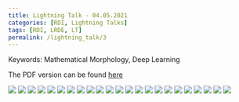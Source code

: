 ```yaml
---
title: Lightning Talk - 04.05.2021
categories: [RDI, Lightning Talks]
tags: [RDI, LRDE, LT]
permalink: /lightning_talk/3
---
```


Keywords: Mathematical Morphology, Deep Learning

The PDF version can be found [here](https://drive.google.com/file/d/1TocarGvLG25k3mzGXavBU6HO1tw34oA_/view?usp=sharing)


![](https://drive.google.com/uc?id=1H_AJmAscZ9glqfIORoQoh7O7JDRZVtqZ)
![](https://drive.google.com/uc?id=1nRFz0vW1zNcUMZEtf4hrfhhh7C3T5Eic)
![](https://drive.google.com/uc?id=1HWksx9ymiO58aE65aJIBe2RlPQJYWZSw)
![](https://drive.google.com/uc?id=1t0D41ZTeFnp1c17WtG-BZHJG2jYxk8dn)
![](https://drive.google.com/uc?id=16EEAYT1_RhkbgpGbqt2UMH_MkXrJirwP)
![](https://drive.google.com/uc?id=1gieOn00pvw36fj8_EoqmX1Y0UcsUXa_r)
![](https://drive.google.com/uc?id=1Ag_x-BD6xjI4HmRCLS_-8ULiu7CaL3nC)
![](https://drive.google.com/uc?id=1Jc3lNvZS7wALRhmIZ53RryllMz7AfwW-)
![](https://drive.google.com/uc?id=1p_sPibYgmEgqCD2CQ3T2ffB_acleJFkD)
![](https://drive.google.com/uc?id=1nmfgcDda_Pkfq0fiMToVlLeTEL5_TwHv)
![](https://drive.google.com/uc?id=12LdttY8ISHc2JZF4PBPOSqJVOtTtf_v3)
![](https://drive.google.com/uc?id=1cE44TF17SM9CZQgBbVBEtkjxQF3ODpjV)
![](https://drive.google.com/uc?id=10-FmyEvNKHUdjVsvGJKvWKMZNrxe4_TR)
![](https://drive.google.com/uc?id=1qdVLQNJ5gR9pF_fDAuTBNniLT9VO4ix-)
![](https://drive.google.com/uc?id=1xNdEbJ09LnS0IPrGyuEk88pL0uFRspzl)
![](https://drive.google.com/uc?id=1KIJ7mbx0Z_72FFPIcf9kuZwYSmQXAIvo)
![](https://drive.google.com/uc?id=12gm1dnqkeshm6SkJmN6bxPXcX8OnxWmC)
![](https://drive.google.com/uc?id=1za_D4MXJQunRf6tCCBe2Fzi1GOdcG1V6)
![](https://drive.google.com/uc?id=1Ef3zjlIyY5c0CA5X2sjPjcsqA-zskbOA)
![](https://drive.google.com/uc?id=1oYGn0f--Gtog8w91n1tnNpbL7j0NK25M)
![](https://drive.google.com/uc?id=10Jqro9Cvw2Z4tZW3CJsRaH90ry61GVGY)
![](https://drive.google.com/uc?id=1TXc6I3ekQQCQWec1JGEWGkAdNZjurmVW)
![](https://drive.google.com/uc?id=17Jq2td5Nv9tzkWN0B8bDAkYP_lSXKnz4)
